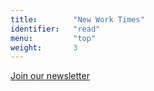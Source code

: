 ```yaml
---
title:        "New Work Times"
identifier:   "read"
menu:         "top"
weight:       3
---
```


[Join our newsletter](http://eepurl.com/dDpGvT)
